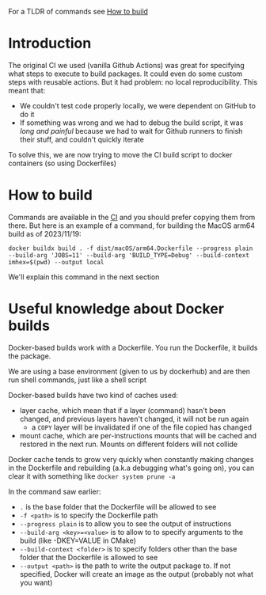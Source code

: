 For a TLDR of commands see [How to build](#How-to-build)

# Introduction

The original CI we used (vanilla Github Actions) was great for specifying what steps to execute to build packages. It could even do some custom steps with reusable actions. But it had problem: no local reproducibility. This meant that:
- We couldn't test code properly locally, we were dependent on GitHub to do it
- If something was wrong and we had to debug the build script, it was *long and painful* because we had to wait for Github runners to finish their stuff, and couldn't quickly iterate

To solve this, we are now trying to move the CI build script to docker containers (so using Dockerfiles)

# How to build

Commands are available in the [CI](../../.github/workflows/build.yml) and you should prefer copying them from there. But here is an example of a command, for building the MacOS arm64 build as of 2023/11/19:
```
docker buildx build . -f dist/macOS/arm64.Dockerfile --progress plain --build-arg 'JOBS=11' --build-arg 'BUILD_TYPE=Debug' --build-context imhex=$(pwd) --output local
```

We'll explain this command in the next section

# Useful knowledge about Docker builds

Docker-based builds work with a Dockerfile. You run the Dockerfile, it builds the package.

We are using a base environment (given to us by dockerhub) and are then run shell commands, just like a shell script

Docker-based builds have two kind of caches used:
- layer cache, which mean that if a layer (command) hasn't been changed, and previous layers haven't changed, it will not be run again
    - a `COPY` layer will be invalidated if one of the file copied has changed
- mount cache, which are per-instructions mounts that will be cached and restored in the next run. Mounts on different folders will not collide

Docker cache tends to grow very quickly when constantly making changes in the Dockerfile and rebuilding (a.k.a debugging what's going on), you can clear it with something like `docker system prune -a`

In the command saw earlier:
- `.` is the base folder that the Dockerfile will be allowed to see
- `-f <path>` is to specify the Dockerfile path
- `--progress plain` is to allow you to see the output of instructions
- `--build-arg <key>=<value>` is to allow to to specify arguments to the build (like -DKEY=VALUE in CMake)
- `--build-context <folder>` is to specify folders other than the base folder that the Dockerfile is allowed to see
- `--output <path>` is the path to write the output package to. If not specified, Docker will create an image as the output (probably not what you want)
